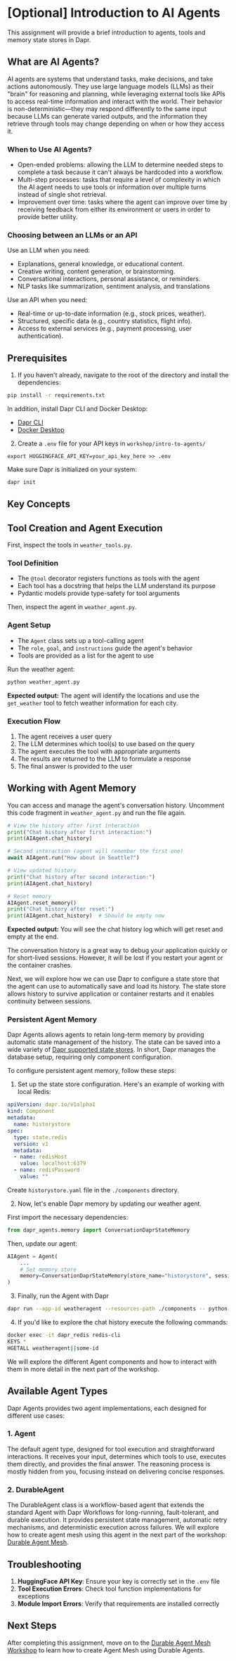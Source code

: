 # [Optional] Introduction to AI Agents

This assignment will provide a brief introduction to agents, tools and memory state stores in Dapr.

## What are AI Agents?

AI agents are systems that understand tasks, make decisions, and take actions autonomously. They use large language models (LLMs) as their "brain" for reasoning and planning, while leveraging external tools like APIs to access real-time information and interact with the world. Their behavior is non-deterministic—they may respond differently to the same input because LLMs can generate varied outputs, and the information they retrieve through tools may change depending on when or how they access it.

### When to Use AI Agents?

* Open-ended problems: allowing the LLM to determine needed steps to complete a task because it can't always be hardcoded into a workflow.
* Multi-step processes: tasks that require a level of complexity in which the AI agent needs to use tools or information over multiple turns instead of single shot retrieval.
* Improvement over time: tasks where the agent can improve over time by receiving feedback from either its environment or users in order to provide better utility.

### Choosing between an LLMs or an API

Use an LLM when you need:

* Explanations, general knowledge, or educational content.
* Creative writing, content generation, or brainstorming.
* Conversational interactions, personal assistance, or reminders.
* NLP tasks like summarization, sentiment analysis, and translations

Use an API when you need:

* Real-time or up-to-date information (e.g., stock prices, weather).
* Structured, specific data (e.g., country statistics, flight info).
* Access to external services (e.g., payment processing, user authentication).

## Prerequisites

1. If you haven't already, navigate to the root of the directory and install the dependencies:

<!-- STEP
name: Install Python dependencies
-->

```bash
pip install -r requirements.txt
```

In addition, install Dapr CLI and Docker Desktop:

* [Dapr CLI](https://docs.dapr.io/getting-started/install-dapr-cli/)
* [Docker Desktop](https://docs.docker.com/desktop/)

<!-- END_STEP -->

2. Create a `.env` file for your API keys in `workshop/intro-to-agents/`

```env
export HUGGINGFACE_API_KEY=your_api_key_here >> .env
```

Make sure Dapr is initialized on your system:

```bash
dapr init
```

## Key Concepts

## Tool Creation and Agent Execution

First, inspect the tools in `weather_tools.py`.

### Tool Definition

* The `@tool` decorator registers functions as tools with the agent
* Each tool has a docstring that helps the LLM understand its purpose
* Pydantic models provide type-safety for tool arguments

Then, inspect the agent in `weather_agent.py`.

### Agent Setup

* The `Agent` class sets up a tool-calling agent
* The `role`, `goal`, and `instructions` guide the agent's behavior
* Tools are provided as a list for the agent to use

Run the weather agent:

```python
python weather_agent.py
```

**Expected output:** The agent will identify the locations and use the `get_weather` tool to fetch weather information for each city.

### Execution Flow

1. The agent receives a user query
2. The LLM determines which tool(s) to use based on the query
3. The agent executes the tool with appropriate arguments
4. The results are returned to the LLM to formulate a response
5. The final answer is provided to the user

## Working with Agent Memory

You can access and manage the agent's conversation history. Uncomment this code fragment in `weather_agent.py` and run the file again.

```python
# View the history after first interaction
print("Chat history after first interaction:")
print(AIAgent.chat_history)

# Second interaction (agent will remember the first one)
await AIAgent.run("How about in Seattle?")

# View updated history
print("Chat history after second interaction:")
print(AIAgent.chat_history)

# Reset memory
AIAgent.reset_memory()
print("Chat history after reset:")
print(AIAgent.chat_history)  # Should be empty now
```

**Expected output:** You will see the chat history log which will get reset and empty at the end.

The conversation history is a great way to debug your application quickly or for short-lived sessions. However, it will be lost if you restart your agent or the container crashes.

Next, we will explore how we can use Dapr to configure a state store that the agent can use to automatically save and load its history. The state store allows history to survive application or container restarts and it enables continuity between sessions.

### Persistent Agent Memory

Dapr Agents allows agents to retain long-term memory by providing automatic state management of the history. The state can be saved into a wide variety of [Dapr supported state stores](https://docs.dapr.io/reference/components-reference/supported-state-stores/). In short, Dapr manages the database setup, requiring only component configuration.

To configure persistent agent memory, follow these steps:

1. Set up the state store configuration. Here's an example of working with local Redis:

```yaml
apiVersion: dapr.io/v1alpha1
kind: Component
metadata:
  name: historystore
spec:
  type: state.redis
  version: v1
  metadata:
  - name: redisHost
    value: localhost:6379
  - name: redisPassword
    value: ""
```

Create `historystore.yaml` file in the `./components` directory.

2. Now, let's enable Dapr memory by updating our weather agent.

First import the necessary dependencies:

```python
from dapr_agents.memory import ConversationDaprStateMemory
```

Then, update our agent:

```python
AIAgent = Agent(
    ...
    # Set memory store
    memory=ConversationDaprStateMemory(store_name="historystore", session_id="some-id")
)
```

3. Finally, run the Agent with Dapr

```bash
dapr run --app-id weatheragent --resources-path ./components -- python weather_agent.py
```

4. If you'd like to explore the chat history execute the following commands:

```bash
docker exec -it dapr_redis redis-cli
KEYS *
HGETALL weatheragent||some-id
```

We will explore the different Agent components and how to interact with them in more detail in the next part of the workshop.

## Available Agent Types

Dapr Agents provides two agent implementations, each designed for different use cases:

### 1. Agent

The default agent type, designed for tool execution and straightforward interactions. It receives your input, determines which tools to use, executes them directly, and provides the final answer. The reasoning process is mostly hidden from you, focusing instead on delivering concise responses.

### 2. DurableAgent

The DurableAgent class is a workflow-based agent that extends the standard Agent with Dapr Workflows for long-running, fault-tolerant, and durable execution. It provides persistent state management, automatic retry mechanisms, and deterministic execution across failures. We will explore how to create agent mesh using this agent in the next part of the workshop: [Durable Agent Mesh](../multi-agent-workflow/).

## Troubleshooting

1. **HuggingFace API Key**: Ensure your key is correctly set in the `.env` file
2. **Tool Execution Errors**: Check tool function implementations for exceptions
3. **Module Import Errors**: Verify that requirements are installed correctly

## Next Steps

After completing this assignment, move on to the [Durable Agent Mesh Workshop](../multi-agent-workflow/) to learn how to create Agent Mesh using Durable Agents.
